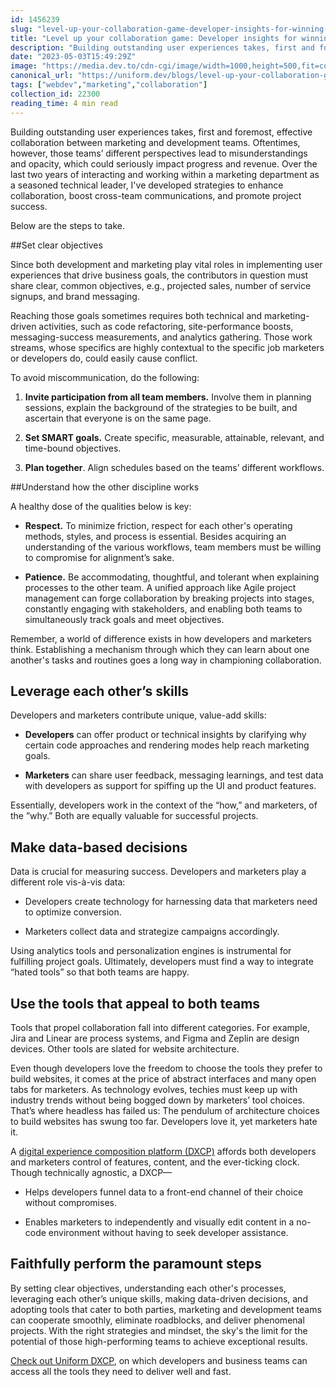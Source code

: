 ```yaml
---
id: 1456239
slug: "level-up-your-collaboration-game-developer-insights-for-winning-with-marketing-pro"
title: "Level up your collaboration game: Developer insights for winning with marketing pros"
description: "Building outstanding user experiences takes, first and foremost, effective collaboration between..."
date: "2023-05-03T15:49:29Z"
image: "https://media.dev.to/cdn-cgi/image/width=1000,height=500,fit=cover,gravity=auto,format=auto/https%3A%2F%2Fdev-to-uploads.s3.amazonaws.com%2Fuploads%2Farticles%2Fjhfuu567f1khlxvglcn0.png"
canonical_url: "https://uniform.dev/blogs/level-up-your-collaboration-game-developer-insights-for-winning-with"
tags: ["webdev","marketing","collaboration"]
collection_id: 22300
reading_time: 4 min read
---
```


Building outstanding user experiences takes, first and foremost, effective collaboration between marketing and development teams. Oftentimes, however, those teams’ different perspectives lead to misunderstandings and opacity, which could seriously impact progress and revenue. Over the last two years of interacting and working within a marketing department as a seasoned technical leader, I've developed strategies to enhance collaboration, boost cross-team communications, and promote project success. 

Below are the steps to take.

##Set clear objectives

Since both development and marketing play vital roles in implementing user experiences that drive business goals, the contributors in question must share clear, common objectives, e.g., projected sales, number of service signups, and brand messaging. 

Reaching those goals sometimes requires both technical and marketing-driven activities, such as code refactoring, site-performance boosts, messaging-success measurements, and analytics gathering. Those work streams, whose specifics are highly contextual to the specific job marketers or developers do, could easily cause conflict.

To avoid miscommunication, do the following:

1. **Invite participation from all team members.** Involve them in planning sessions, explain the background of the strategies to be built, and ascertain that everyone is on the same page.
    
2. **Set SMART goals.** Create specific, measurable, attainable, relevant, and time-bound objectives.
    
3. **Plan together**. Align schedules based on the teams’ different workflows.

##Understand how the other discipline works

A healthy dose of the qualities below is key:

* **Respect.** To minimize friction, respect for each other's operating methods, styles, and process is essential. Besides acquiring an understanding of the various workflows, team members must be willing to compromise for alignment’s sake.
    
* **Patience.** Be accommodating, thoughtful, and tolerant when explaining processes to the other team. A unified approach like Agile project management can forge collaboration by breaking projects into stages, constantly engaging with stakeholders, and enabling both teams to simultaneously track goals and meet objectives.  

Remember, a world of difference exists in how developers and marketers think. Establishing a mechanism through which they can learn about one another's tasks and routines goes a long way in championing collaboration.

## Leverage each other’s skills

Developers and marketers contribute unique, value-add skills:

* **Developers** can offer product or technical insights by clarifying why certain code approaches and rendering modes help reach marketing goals.
    
* **Marketers** can share user feedback, messaging learnings, and test data with developers as support for spiffing up the UI and product features. 

Essentially, developers work in the context of the “how,” and marketers, of the ”why.” Both are equally valuable for successful projects.

## Make data-based decisions

Data is crucial for measuring success. Developers and marketers play a different role vis-à-vis data:

* Developers create technology for harnessing data that marketers need to optimize conversion.
    
* Marketers collect data and strategize campaigns accordingly. 

Using analytics tools and personalization engines is instrumental for fulfilling project goals. Ultimately, developers must find a way to integrate “hated tools” so that both teams are happy.

## Use the tools that appeal to both teams

Tools that propel collaboration fall into different categories. For example, Jira and Linear are process systems, and Figma and Zeplin are design devices. Other tools are slated for website architecture.

Even though developers love the freedom to choose the tools they prefer to build websites, it comes at the price of abstract interfaces and many open tabs for marketers. As technology evolves, techies must keep up with industry trends without being bogged down by marketers’ tool choices. That’s where headless has failed us: The pendulum of architecture choices to build websites has swung too far. Developers love it, yet marketers hate it. 

A [digital experience composition platform (DXCP)](https://uniform.dev/what-is-digital-experience-composition) affords both developers and marketers control of features, content, and the ever-ticking clock. Though technically agnostic, a DXCP—

* Helps developers funnel data to a front-end channel of their choice without compromises. 
    
* Enables marketers to independently and visually edit content in a no-code environment without having to seek developer assistance.
    
## Faithfully perform the paramount steps

By setting clear objectives, understanding each other's processes, leveraging each other’s unique skills, making data-driven decisions, and adopting tools that cater to both parties, marketing and development teams can cooperate smoothly, eliminate roadblocks, and deliver phenomenal projects. With the right strategies and mindset, the sky's the limit for the potential of those high-performing teams to achieve exceptional results.

[Check out Uniform DXCP](https://uniform.dev/demo), on which developers and business teams can access all the tools they need to deliver well and fast.
